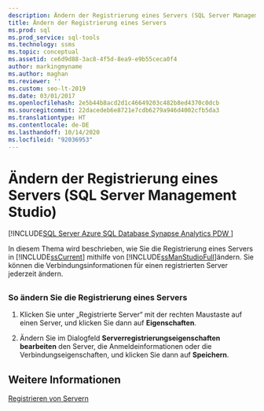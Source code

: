 ```yaml
---
description: Ändern der Registrierung eines Servers (SQL Server Management Studio)
title: Ändern der Registrierung eines Servers
ms.prod: sql
ms.prod_service: sql-tools
ms.technology: ssms
ms.topic: conceptual
ms.assetid: ce6d9d88-3ac8-4f5d-8ea9-e9b55ceca0f4
author: markingmyname
ms.author: maghan
ms.reviewer: ''
ms.custom: seo-lt-2019
ms.date: 03/01/2017
ms.openlocfilehash: 2e5b44b8acd2d1c46649203c482b8ed4370c0dcb
ms.sourcegitcommit: 22dacedeb6e8721e7cdb6279a946d4002cfb5da3
ms.translationtype: HT
ms.contentlocale: de-DE
ms.lasthandoff: 10/14/2020
ms.locfileid: "92036953"
---
```

# <a name="change-a-server39s-registration-sql-server-management-studio"></a>Ändern der Registrierung eines Servers (SQL Server Management Studio)

[!INCLUDE[SQL Server Azure SQL Database Synapse Analytics PDW ](../../includes/applies-to-version/sql-asdb-asdbmi-asa-pdw.md)]

In diesem Thema wird beschrieben, wie Sie die Registrierung eines Servers in [!INCLUDE[ssCurrent](../../includes/sscurrent-md.md)] mithilfe von [!INCLUDE[ssManStudioFull](../../includes/ssmanstudiofull-md.md)]ändern. Sie können die Verbindungsinformationen für einen registrierten Server jederzeit ändern.

## <a name="SSMSProcedure"></a>

### <a name="to-change-a-servers-registration"></a>So ändern Sie die Registrierung eines Servers

1. Klicken Sie unter „Registrierte Server“ mit der rechten Maustaste auf einen Server, und klicken Sie dann auf **Eigenschaften**.

2. Ändern Sie im Dialogfeld **Serverregistrierungseigenschaften bearbeiten** den Server, die Anmeldeinformationen oder die Verbindungseigenschaften, und klicken Sie dann auf **Speichern**.

## <a name="see-also"></a>Weitere Informationen

[Registrieren von Servern](./register-servers.md)